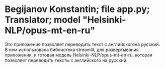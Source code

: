 # Begijanov Konstantin; file app.py; Translator; model "Helsinki-NLP/opus-mt-en-ru"
Это приложение позволяет переводить текст с английскогона русский.
В нем использована библиотека streamlit, для развертывания приложения, и готовая модель Helsinki-NLP/opus-mt-en-ru, которая позволяет перевoдить тексты с английского на русский.
